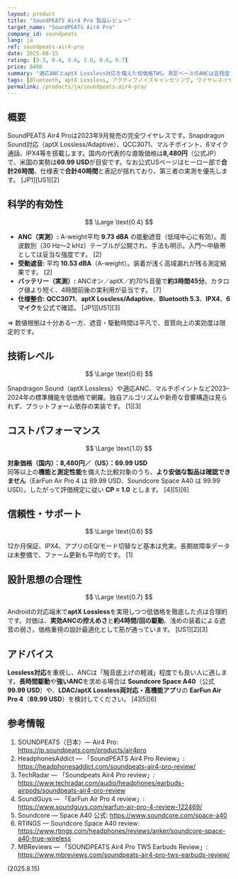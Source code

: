 ```yaml
---
layout: product
title: "SoundPEATS Air4 Pro 製品レビュー"
target_name: "SoundPEATS Air4 Pro"
company_id: soundpeats
lang: ja
ref: soundpeats-air4-pro
date: 2025-08-15
rating: [3.3, 0.4, 0.6, 1.0, 0.6, 0.7]
price: 8480
summary: "適応ANCとaptX Lossless対応を備えた低価格TWS。測定ベースのANCは並程度で、1回充電あたりの駆動は短め。Lossless重視ユーザー向けの選択肢です。"
tags: [Bluetooth, aptX Lossless, アクティブノイズキャンセリング, ワイヤレスイヤホン, 完全ワイヤレスイヤホン]
permalink: /products/ja/soundpeats-air4-pro/
---
```

## 概要

SoundPEATS Air4 Proは2023年9月発売の完全ワイヤレスです。Snapdragon Sound対応（aptX Lossless/Adaptive）、QCC3071、マルチポイント、6マイク通話、IPX4等を搭載します。国内の代表的な直販価格は**8,480円**（公式JP）で、米国の実勢は**69.99 USD**が目安です。なお公式USページはヒーロー部で**合計26時間**、仕様表で**合計40時間**と表記が揺れており、第三者の実測を優先します。 [JP1][US1][2]

## 科学的有効性

$$ \Large \text{0.4} $$

- **ANC（実測）:** A-weight平均 **9.73 dBA** の能動遮音（低域中心に有効）。周波数別（30 Hz〜2 kHz）テーブルが公開され、手法も明示。入門〜中級帯としては妥当な強度です。 [2]  
- **受動遮音:** 平均 **10.53 dBA**（A-weight）。装着が浅く高域漏れが残る測定結果です。 [2]  
- **バッテリー（実測）:** ANCオン／aptX／約70%音量で**約3時間45分**。カタログ値より短く、4時間前後の実利用が妥当です。 [7]  
- **仕様整合:** **QCC3071**、**aptX Lossless/Adaptive**、**Bluetooth 5.3**、**IPX4**、**6マイク**を公式で確認。 [JP1][US1][3]

⇒ 数値根拠は十分ある一方、遮音・駆動時間は平凡で、音質向上の実効度は限定的です。

## 技術レベル

$$ \Large \text{0.6} $$

Snapdragon Sound（aptX Lossless）や適応ANC、マルチポイントなど2023–2024年の標準機能を低価格で網羅。独自アルゴリズムや新奇な音響構造は見られず、プラットフォーム依存の実装です。 [1][3]

## コストパフォーマンス

$$ \Large \text{1.0} $$

**対象価格（国内）：8,480円／（US）：69.99 USD**  
同等以上の**機能と測定性能**を備えた比較対象のうち、**より安価な製品は確認できません**（EarFun Air Pro 4 は 89.99 USD、Soundcore Space A40 は 99.99 USD）。したがって評価規定に従い **CP = 1.0** とします。 [4][5][6]

## 信頼性・サポート

$$ \Large \text{0.6} $$

12か月保証、IPX4、アプリのEQ/モード切替など基本は充実。長期故障率データは未整備で、ファーム更新も平均的です。 [1]

## 設計思想の合理性

$$ \Large \text{0.7} $$

Androidの対応端末で**aptX Lossless**を実現しつつ低価格を徹底した点は合理的です。対価は、**実効ANCの控えめさ**と**約4時間/回の駆動**、浅めの装着による遮音の弱さ。価格重視の設計最適化として筋が通っています。 [US1][2][3]

## アドバイス

**Lossless対応**を重視し、ANCは「騒音底上げの軽減」程度でも良い人に適します。**長時間駆動**や**強いANC**を求める場合は **Soundcore Space A40**（公式 **99.99 USD**）や、**LDAC/aptX Lossless両対応・高機能アプリ**の **EarFun Air Pro 4**（**89.99 USD**）を検討してください。 [4][5][6]

## 参考情報

1) SOUNDPEATS（日本）— Air4 Pro: https://jp.soundpeats.com/products/air4pro  
2) HeadphonesAddict — 「SoundPEATS Air4 Pro Review」: https://headphonesaddict.com/soundpeats-air4-pro-review/  
3) TechRadar — 「Soundpeats Air4 Pro review」: https://www.techradar.com/audio/headphones/earbuds-airpods/soundpeats-air4-pro-review  
4) SoundGuys — 「EarFun Air Pro 4 review」: https://www.soundguys.com/earfun-air-pro-4-review-122469/  
5) Soundcore — Space A40 公式: https://www.soundcore.com/space-a40  
6) RTINGS — Soundcore Space A40 review: https://www.rtings.com/headphones/reviews/anker/soundcore-space-a40-true-wireless  
7) MBReviews — 「SOUNDPEATS Air4 Pro TWS Earbuds Review」: https://www.mbreviews.com/soundpeats-air4-pro-tws-earbuds-review/

(2025.8.15)

